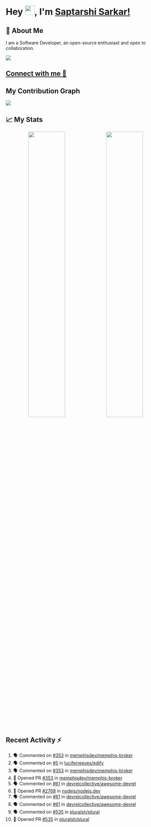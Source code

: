# Hey <img src="https://github.com/TheDudeThatCode/TheDudeThatCode/blob/master/Assets/Hi.gif" width="30">, I'm [Saptarshi Sarkar!](https://bio.link/saptarshi) 

## 🚀 About Me
I am a Software Developer, an open-source enthusiast and open to collaboration.

![](https://visitor-badge.laobi.icu/badge?page_id=saptarshisarkar12.saptarshisarkar12)

## [Connect with me 💬](https://bio.link/saptarshi) 

## My Contribution Graph 
<img src="https://activity-graph.herokuapp.com/graph?username=SaptarshiSarkar12&bg_color=0f2d3d&color=1cadfb&line=1cadfb&point=1cadfb&area=true&hide_border=true">

## 📈 My Stats
<p align="center">	
  <img width="48%" src="https://github-readme-stats.vercel.app/api?username=saptarshisarkar12&show_icons=true&theme=tokyonight" />
  <img width="48%" src="https://github-readme-streak-stats.herokuapp.com/?user=saptarshisarkar12&theme=tokyonight" />
</p>

## Recent Activity :zap:
<!--START_SECTION:activity-->
1. 🗣 Commented on [#353](https://github.com/memphisdev/memphis-broker/issues/353) in [memphisdev/memphis-broker](https://github.com/memphisdev/memphis-broker)
2. 🗣 Commented on [#5](https://github.com/luciferreeves/edify/issues/5) in [luciferreeves/edify](https://github.com/luciferreeves/edify)
3. 🗣 Commented on [#353](https://github.com/memphisdev/memphis-broker/issues/353) in [memphisdev/memphis-broker](https://github.com/memphisdev/memphis-broker)
4. 💪 Opened PR [#353](https://github.com/memphisdev/memphis-broker/pull/353) in [memphisdev/memphis-broker](https://github.com/memphisdev/memphis-broker)
5. 🗣 Commented on [#61](https://github.com/devrelcollective/awesome-devrel/issues/61) in [devrelcollective/awesome-devrel](https://github.com/devrelcollective/awesome-devrel)
6. 💪 Opened PR [#2768](https://github.com/nodejs/nodejs.dev/pull/2768) in [nodejs/nodejs.dev](https://github.com/nodejs/nodejs.dev)
7. 🗣 Commented on [#61](https://github.com/devrelcollective/awesome-devrel/issues/61) in [devrelcollective/awesome-devrel](https://github.com/devrelcollective/awesome-devrel)
8. 🗣 Commented on [#61](https://github.com/devrelcollective/awesome-devrel/issues/61) in [devrelcollective/awesome-devrel](https://github.com/devrelcollective/awesome-devrel)
9. 🗣 Commented on [#535](https://github.com/pluralsh/plural/issues/535) in [pluralsh/plural](https://github.com/pluralsh/plural)
10. 💪 Opened PR [#535](https://github.com/pluralsh/plural/pull/535) in [pluralsh/plural](https://github.com/pluralsh/plural)
<!--END_SECTION:activity-->
